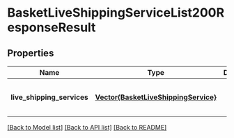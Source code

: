 # BasketLiveShippingServiceList200ResponseResult


## Properties
Name | Type | Description | Notes
------------ | ------------- | ------------- | -------------
**live_shipping_services** | [**Vector{BasketLiveShippingService}**](BasketLiveShippingService.md) |  | [optional] [default to nothing]


[[Back to Model list]](../README.md#models) [[Back to API list]](../README.md#api-endpoints) [[Back to README]](../README.md)


